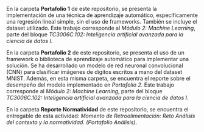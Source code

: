 En la carpeta **Portafolio 1** de este repositorio, se presenta la implementación de una técnica de aprendizaje automático, específicamente una regresión lineal simple, sin el uso de frameworks. También se incluye el dataset utilizado. Este trabajo corresponde al _Módulo 2: Machine Learning_, parte del bloque _TC3006C.102: Inteligencia artificial avanzada para la ciencia de datos I_.

En la carpeta **Portafolio 2** de este repositorio, se presenta el uso de un framework o biblioteca de aprendizaje automático para implementar una solución. Se ha desarrollado un modelo de red neuronal convolucional (CNN) para clasificar imágenes de dígitos escritos a mano del dataset MNIST. Además, en esta misma carpeta, se encuentra el reporte sobre el desempeño del modelo implementado en _Portafolio 2_. Este trabajo corresponde al _Módulo 2: Machine Learning_, parte del bloque _TC3006C.102: Inteligencia artificial avanzada para la ciencia de datos I_.

En la carpeta **Reporte Normatividad** de este repositorio, se encuentra el entregable de esta actividad: _Momento de Retroalimentación: Reto Análisis del contexto y la normatividad. (Portafolio Análisis)_.
